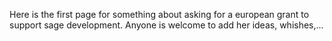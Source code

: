 Here is the first page for something about asking for a european grant to support sage development. Anyone is welcome to add her ideas, whishes,...
